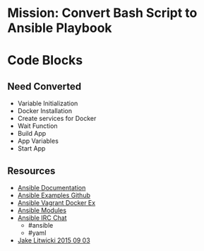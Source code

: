 # Mission: Convert Bash Script to Ansible Playbook

# Code Blocks

## Need Converted

- Variable Initialization
- Docker Installation
- Create services for Docker
- Wait Function
- Build App
- App Variables
- Start App

## Resources

- [Ansible Documentation](https://docs.ansible.com/)
- [Ansible Examples Github](https://github.com/ansible/ansible-examples)
- [Ansible Vagrant Docker Ex](https://github.com/eloycoto/devops_examples)
- [Ansible Modules](https://docs.ansible.com/ansible-core/2.11/collections/ansible/builtin/index.html#plugins-in-ansible-builtin)
- [Ansible IRC Chat](http://irc.freenode.net/)
    - #ansible
    - #yaml
- [Jake Litwicki 2015 09 03](https://www.jakelitwicki.com/2015/09/03/convert-bash-script-to-ansible-playbook/)